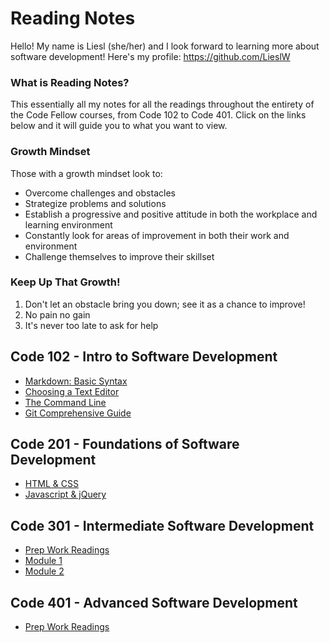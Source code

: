 # Reading Notes  
Hello! My name is Liesl (she/her) and I look forward to learning more about software development! Here's my profile: https://github.com/LieslW  
### What is Reading Notes?  
This essentially all my notes for all the readings throughout the entirety of the Code Fellow courses, from Code 102 to Code 401. Click on the links below and it will guide you to what you want to view.  
### Growth Mindset 
  Those with a growth mindset look to:  
  - Overcome challenges and obstacles  
  - Strategize problems and solutions  
  - Establish a progressive and positive attitude in both the workplace and learning environment  
  - Constantly look for areas of improvement in both their work and environment  
  - Challenge themselves to improve their skillset  
 ### Keep Up That Growth!  
 1. Don't let an obstacle bring you down; see it as a chance to improve!  
 2. No pain no gain  
 3. It's never too late to ask for help   
  
## Code 102 - Intro to Software Development  
- [Markdown: Basic Syntax](101Markdown.md)
- [Choosing a Text Editor](ChoosingaTextEditor.md)
- [The Command Line](CommandLine.md)
- [Git Comprehensive Guide](GitGuide.md)  
  
## Code 201 - Foundations of Software Development  
- [HTML & CSS](HTML|CSS.md)
- [Javascript & jQuery](JS|jQ.md)
  
## Code 301 - Intermediate Software Development   
- [Prep Work Readings](301Prep.md)
- [Module 1](301mod1.md)
- [Module 2](301mod2.md)
  
## Code 401 - Advanced Software Development  
- [Prep Work Readings]()

